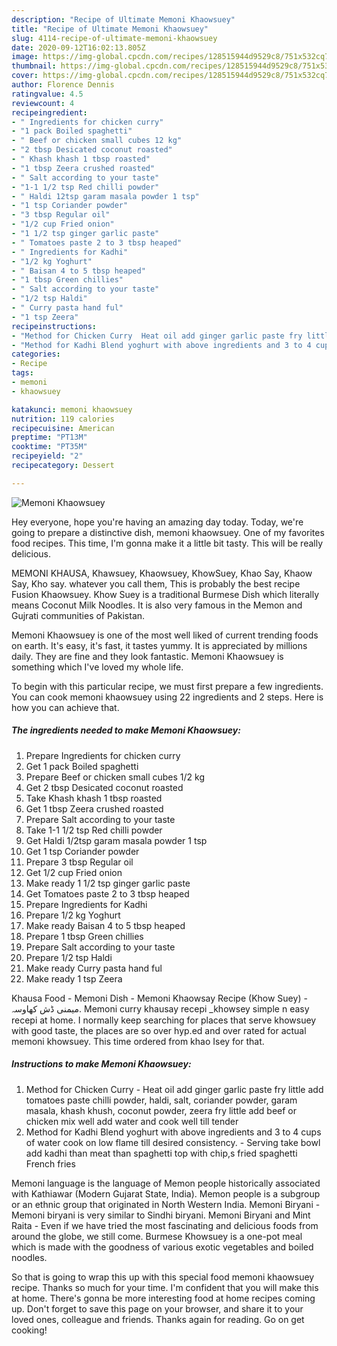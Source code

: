 ```yaml
---
description: "Recipe of Ultimate Memoni Khaowsuey"
title: "Recipe of Ultimate Memoni Khaowsuey"
slug: 4114-recipe-of-ultimate-memoni-khaowsuey
date: 2020-09-12T16:02:13.805Z
image: https://img-global.cpcdn.com/recipes/128515944d9529c8/751x532cq70/memoni-khaowsuey-recipe-main-photo.jpg
thumbnail: https://img-global.cpcdn.com/recipes/128515944d9529c8/751x532cq70/memoni-khaowsuey-recipe-main-photo.jpg
cover: https://img-global.cpcdn.com/recipes/128515944d9529c8/751x532cq70/memoni-khaowsuey-recipe-main-photo.jpg
author: Florence Dennis
ratingvalue: 4.5
reviewcount: 4
recipeingredient:
- " Ingredients for chicken curry"
- "1 pack Boiled spaghetti"
- " Beef or chicken small cubes 12 kg"
- "2 tbsp Desicated coconut roasted"
- " Khash khash 1 tbsp roasted"
- "1 tbsp Zeera crushed roasted"
- " Salt according to your taste"
- "1-1 1/2 tsp Red chilli powder"
- " Haldi 12tsp garam masala powder 1 tsp"
- "1 tsp Coriander powder"
- "3 tbsp Regular oil"
- "1/2 cup Fried onion"
- "1 1/2 tsp ginger garlic paste"
- " Tomatoes paste 2 to 3 tbsp heaped"
- " Ingredients for Kadhi"
- "1/2 kg Yoghurt"
- " Baisan 4 to 5 tbsp heaped"
- "1 tbsp Green chillies"
- " Salt according to your taste"
- "1/2 tsp Haldi"
- " Curry pasta hand ful"
- "1 tsp Zeera"
recipeinstructions:
- "Method for Chicken Curry  Heat oil add ginger garlic paste fry little add tomatoes paste chilli powder, haldi, salt, coriander powder, garam masala, khash khush, coconut powder, zeera fry little add beef or chicken mix well add water and cook well till tender"
- "Method for Kadhi Blend yoghurt with above ingredients and 3 to 4 cups of water cook on low flame till desired consistency. Serving take bowl add kadhi than meat than spaghetti top with chip,s fried spaghetti French fries"
categories:
- Recipe
tags:
- memoni
- khaowsuey

katakunci: memoni khaowsuey 
nutrition: 119 calories
recipecuisine: American
preptime: "PT13M"
cooktime: "PT35M"
recipeyield: "2"
recipecategory: Dessert

---
```



![Memoni Khaowsuey](https://img-global.cpcdn.com/recipes/128515944d9529c8/751x532cq70/memoni-khaowsuey-recipe-main-photo.jpg)

Hey everyone, hope you're having an amazing day today. Today, we're going to prepare a distinctive dish, memoni khaowsuey. One of my favorites food recipes. This time, I'm gonna make it a little bit tasty. This will be really delicious.

MEMONI KHAUSA, Khawsuey, Khaowsuey, KhowSuey, Khao Say, Khaow Say, Kho say. whatever you call them, This is probably the best recipe Fusion Khaowsuey. Khow Suey is a traditional Burmese Dish which literally means Coconut Milk Noodles. It is also very famous in the Memon and Gujrati communities of Pakistan.

Memoni Khaowsuey is one of the most well liked of current trending foods on earth. It's easy, it's fast, it tastes yummy. It is appreciated by millions daily. They are fine and they look fantastic. Memoni Khaowsuey is something which I've loved my whole life.


To begin with this particular recipe, we must first prepare a few ingredients. You can cook memoni khaowsuey using 22 ingredients and 2 steps. Here is how you can achieve that.

<!--inarticleads1-->

##### The ingredients needed to make Memoni Khaowsuey:

1. Prepare  Ingredients for chicken curry
1. Get 1 pack Boiled spaghetti
1. Prepare  Beef or chicken small cubes 1/2 kg
1. Get 2 tbsp Desicated coconut roasted
1. Take  Khash khash 1 tbsp roasted
1. Get 1 tbsp Zeera crushed roasted
1. Prepare  Salt according to your taste
1. Take 1-1 1/2 tsp Red chilli powder
1. Get  Haldi 1/2tsp garam masala powder 1 tsp
1. Get 1 tsp Coriander powder
1. Prepare 3 tbsp Regular oil
1. Get 1/2 cup Fried onion
1. Make ready 1 1/2 tsp ginger garlic paste
1. Get  Tomatoes paste 2 to 3 tbsp heaped
1. Prepare  Ingredients for Kadhi
1. Prepare 1/2 kg Yoghurt
1. Make ready  Baisan 4 to 5 tbsp heaped
1. Prepare 1 tbsp Green chillies
1. Prepare  Salt according to your taste
1. Prepare 1/2 tsp Haldi
1. Make ready  Curry pasta hand ful
1. Make ready 1 tsp Zeera


Khausa Food - Memoni Dish - Memoni Khaowsay Recipe (Khow Suey) - میمنی ڈش کھاوسہ. Memoni curry khausay recepi _khowsey simple n easy recepi at home. I normally keep searching for places that serve khowsuey with good taste, the places are so over hyp.ed and over rated for actual memoni khowsuey. This time ordered from khao Isey for that. 

<!--inarticleads2-->

##### Instructions to make Memoni Khaowsuey:

1. Method for Chicken Curry  - Heat oil add ginger garlic paste fry little add tomatoes paste chilli powder, haldi, salt, coriander powder, garam masala, khash khush, coconut powder, zeera fry little add beef or chicken mix well add water and cook well till tender
1. Method for Kadhi Blend yoghurt with above ingredients and 3 to 4 cups of water cook on low flame till desired consistency. - Serving take bowl add kadhi than meat than spaghetti top with chip,s fried spaghetti French fries


Memoni language is the language of Memon people historically associated with Kathiawar (Modern Gujarat State, India). Memon people is a subgroup or an ethnic group that originated in North Western India. Memoni Biryani - Memoni biryani is very similar to Sindhi biryani. Memoni Biryani and Mint Raita - Even if we have tried the most fascinating and delicious foods from around the globe, we still come. Burmese Khowsuey is a one-pot meal which is made with the goodness of various exotic vegetables and boiled noodles. 

So that is going to wrap this up with this special food memoni khaowsuey recipe. Thanks so much for your time. I'm confident that you will make this at home. There's gonna be more interesting food at home recipes coming up. Don't forget to save this page on your browser, and share it to your loved ones, colleague and friends. Thanks again for reading. Go on get cooking!

